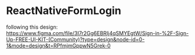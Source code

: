 # ReactNativeFormLogin

following this design: https://www.figma.com/file/3I7r2Gg6EBRIj4qSMYEgtW/Sign-in-%2F-Sign-Up-FREE-UI-KIT-(Community)?type=design&node-id=0-1&mode=design&t=RPfmjmGppwN5Grek-0
